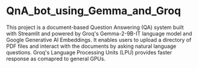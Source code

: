 # QnA_bot_using_Gemma_and_Groq
This project is a document-based Question Answering (QA) system built with Streamlit and powered by Groq's Gemma-2-9B-IT language model and Google Generative AI Embeddings. It enables users to upload a directory of PDF files and interact with the documents by asking natural language questions. Groq's Language Processing Units (LPU) provides faster response as comapred to general GPUs.
